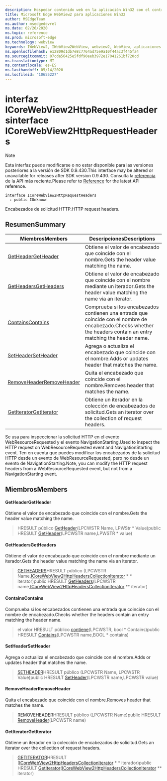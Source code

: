 ```yaml
---
description: Hospedar contenido web en la aplicación Win32 con el control Microsoft Edge WebView2
title: Microsoft Edge WebView2 para aplicaciones Win32
author: MSEdgeTeam
ms.author: msedgedevrel
ms.date: 02/26/2020
ms.topic: reference
ms.prod: microsoft-edge
ms.technology: webview
keywords: IWebView2, IWebView2WebView, webview2, WebView, aplicaciones Win32, Win32, Edge, ICoreWebView2, ICoreWebView2Host, control de explorador, HTML Edge
ms.openlocfilehash: e12809d1db7e8c7764ad75e9a10f44ac3f445fa4
ms.sourcegitcommit: 07cda56425e5fdf90eeb3972e17041261bf720cd
ms.translationtype: MT
ms.contentlocale: es-ES
ms.lasthandoff: 05/14/2020
ms.locfileid: "10655227"
---
```

# <span data-ttu-id="7ff16-104">interfaz ICoreWebView2HttpRequestHeaders</span><span class="sxs-lookup"><span data-stu-id="7ff16-104">interface ICoreWebView2HttpRequestHeaders</span></span> 

> [!NOTE]
> <span data-ttu-id="7ff16-105">Esta interfaz puede modificarse o no estar disponible para las versiones posteriores a la versión de SDK 0.9.430.</span><span class="sxs-lookup"><span data-stu-id="7ff16-105">This interface may be altered or unavailable for releases after SDK version 0.9.430.</span></span> <span data-ttu-id="7ff16-106">Consulta la [referencia](../../../webview2-api-reference.md) de la API más reciente.</span><span class="sxs-lookup"><span data-stu-id="7ff16-106">Please refer to [Reference](../../../webview2-api-reference.md) for the latest API reference.</span></span>

```
interface ICoreWebView2HttpRequestHeaders
  : public IUnknown
```

<span data-ttu-id="7ff16-107">Encabezados de solicitud HTTP.</span><span class="sxs-lookup"><span data-stu-id="7ff16-107">HTTP request headers.</span></span>

## <span data-ttu-id="7ff16-108">Resumen</span><span class="sxs-lookup"><span data-stu-id="7ff16-108">Summary</span></span>

 <span data-ttu-id="7ff16-109">Miembros</span><span class="sxs-lookup"><span data-stu-id="7ff16-109">Members</span></span>                        | <span data-ttu-id="7ff16-110">Descripciones</span><span class="sxs-lookup"><span data-stu-id="7ff16-110">Descriptions</span></span>
--------------------------------|---------------------------------------------
[<span data-ttu-id="7ff16-111">GetHeader</span><span class="sxs-lookup"><span data-stu-id="7ff16-111">GetHeader</span></span>](#getheader) | <span data-ttu-id="7ff16-112">Obtiene el valor de encabezado que coincide con el nombre.</span><span class="sxs-lookup"><span data-stu-id="7ff16-112">Gets the header value matching the name.</span></span>
[<span data-ttu-id="7ff16-113">GetHeaders</span><span class="sxs-lookup"><span data-stu-id="7ff16-113">GetHeaders</span></span>](#getheaders) | <span data-ttu-id="7ff16-114">Obtiene el valor de encabezado que coincide con el nombre mediante un iterador.</span><span class="sxs-lookup"><span data-stu-id="7ff16-114">Gets the header value matching the name via an iterator.</span></span>
[<span data-ttu-id="7ff16-115">Contains</span><span class="sxs-lookup"><span data-stu-id="7ff16-115">Contains</span></span>](#contains) | <span data-ttu-id="7ff16-116">Comprueba si los encabezados contienen una entrada que coincide con el nombre de encabezado.</span><span class="sxs-lookup"><span data-stu-id="7ff16-116">Checks whether the headers contain an entry matching the header name.</span></span>
[<span data-ttu-id="7ff16-117">SetHeader</span><span class="sxs-lookup"><span data-stu-id="7ff16-117">SetHeader</span></span>](#setheader) | <span data-ttu-id="7ff16-118">Agrega o actualiza el encabezado que coincide con el nombre.</span><span class="sxs-lookup"><span data-stu-id="7ff16-118">Adds or updates header that matches the name.</span></span>
[<span data-ttu-id="7ff16-119">RemoveHeader</span><span class="sxs-lookup"><span data-stu-id="7ff16-119">RemoveHeader</span></span>](#removeheader) | <span data-ttu-id="7ff16-120">Quita el encabezado que coincide con el nombre.</span><span class="sxs-lookup"><span data-stu-id="7ff16-120">Removes header that matches the name.</span></span>
[<span data-ttu-id="7ff16-121">GetIterator</span><span class="sxs-lookup"><span data-stu-id="7ff16-121">GetIterator</span></span>](#getiterator) | <span data-ttu-id="7ff16-122">Obtiene un iterador en la colección de encabezados de solicitud.</span><span class="sxs-lookup"><span data-stu-id="7ff16-122">Gets an iterator over the collection of request headers.</span></span>

<span data-ttu-id="7ff16-123">Se usa para inspeccionar la solicitud HTTP en el evento WebResourceRequested y el evento NavigationStarting.</span><span class="sxs-lookup"><span data-stu-id="7ff16-123">Used to inspect the HTTP request on WebResourceRequested event and NavigationStarting event.</span></span> <span data-ttu-id="7ff16-124">Ten en cuenta que puedes modificar los encabezados de la solicitud HTTP desde un evento de WebResourceRequested, pero no desde un evento de NavigationStarting.</span><span class="sxs-lookup"><span data-stu-id="7ff16-124">Note, you can modify the HTTP request headers from a WebResourceRequested event, but not from a NavigationStarting event.</span></span>

## <span data-ttu-id="7ff16-125">Miembros</span><span class="sxs-lookup"><span data-stu-id="7ff16-125">Members</span></span>

#### <span data-ttu-id="7ff16-126">GetHeader</span><span class="sxs-lookup"><span data-stu-id="7ff16-126">GetHeader</span></span> 

<span data-ttu-id="7ff16-127">Obtiene el valor de encabezado que coincide con el nombre.</span><span class="sxs-lookup"><span data-stu-id="7ff16-127">Gets the header value matching the name.</span></span>

> <span data-ttu-id="7ff16-128">HRESULT público [GetHeader](#getheader)(LPCWSTR Name, LPWStr \* Value)</span><span class="sxs-lookup"><span data-stu-id="7ff16-128">public HRESULT [GetHeader](#getheader)(LPCWSTR name,LPWSTR \* value)</span></span>

#### <span data-ttu-id="7ff16-129">GetHeaders</span><span class="sxs-lookup"><span data-stu-id="7ff16-129">GetHeaders</span></span> 

<span data-ttu-id="7ff16-130">Obtiene el valor de encabezado que coincide con el nombre mediante un iterador.</span><span class="sxs-lookup"><span data-stu-id="7ff16-130">Gets the header value matching the name via an iterator.</span></span>

> <span data-ttu-id="7ff16-131">[GETHEADERS](#getheaders)HRESULT público (LPCWSTR Name,[ICoreWebView2HttpHeadersCollectionIterator](ICoreWebView2HttpHeadersCollectionIterator.md) \* \* iterator)</span><span class="sxs-lookup"><span data-stu-id="7ff16-131">public HRESULT [GetHeaders](#getheaders)(LPCWSTR name,[ICoreWebView2HttpHeadersCollectionIterator](ICoreWebView2HttpHeadersCollectionIterator.md) \*\* iterator)</span></span>

#### <span data-ttu-id="7ff16-132">Contains</span><span class="sxs-lookup"><span data-stu-id="7ff16-132">Contains</span></span> 

<span data-ttu-id="7ff16-133">Comprueba si los encabezados contienen una entrada que coincide con el nombre de encabezado.</span><span class="sxs-lookup"><span data-stu-id="7ff16-133">Checks whether the headers contain an entry matching the header name.</span></span>

> <span data-ttu-id="7ff16-134">el valor HRESULT público [contiene](#contains)(LPCWSTR, bool \* Contains)</span><span class="sxs-lookup"><span data-stu-id="7ff16-134">public HRESULT [Contains](#contains)(LPCWSTR name,BOOL \* contains)</span></span>

#### <span data-ttu-id="7ff16-135">SetHeader</span><span class="sxs-lookup"><span data-stu-id="7ff16-135">SetHeader</span></span> 

<span data-ttu-id="7ff16-136">Agrega o actualiza el encabezado que coincide con el nombre.</span><span class="sxs-lookup"><span data-stu-id="7ff16-136">Adds or updates header that matches the name.</span></span>

> <span data-ttu-id="7ff16-137">[SETHEADER](#setheader)HRESULT público (LPCWSTR Name, LPCWSTR Value)</span><span class="sxs-lookup"><span data-stu-id="7ff16-137">public HRESULT [SetHeader](#setheader)(LPCWSTR name,LPCWSTR value)</span></span>

#### <span data-ttu-id="7ff16-138">RemoveHeader</span><span class="sxs-lookup"><span data-stu-id="7ff16-138">RemoveHeader</span></span> 

<span data-ttu-id="7ff16-139">Quita el encabezado que coincide con el nombre.</span><span class="sxs-lookup"><span data-stu-id="7ff16-139">Removes header that matches the name.</span></span>

> <span data-ttu-id="7ff16-140">[REMOVEHEADER](#removeheader)HRESULT público (LPCWSTR Name)</span><span class="sxs-lookup"><span data-stu-id="7ff16-140">public HRESULT [RemoveHeader](#removeheader)(LPCWSTR name)</span></span>

#### <span data-ttu-id="7ff16-141">GetIterator</span><span class="sxs-lookup"><span data-stu-id="7ff16-141">GetIterator</span></span> 

<span data-ttu-id="7ff16-142">Obtiene un iterador en la colección de encabezados de solicitud.</span><span class="sxs-lookup"><span data-stu-id="7ff16-142">Gets an iterator over the collection of request headers.</span></span>

> <span data-ttu-id="7ff16-143">[GETITERATOR](#getiterator)HRESULT ([ICoreWebView2HttpHeadersCollectionIterator](ICoreWebView2HttpHeadersCollectionIterator.md) \* \* iterador)</span><span class="sxs-lookup"><span data-stu-id="7ff16-143">public HRESULT [GetIterator](#getiterator)([ICoreWebView2HttpHeadersCollectionIterator](ICoreWebView2HttpHeadersCollectionIterator.md) \*\* iterator)</span></span>

